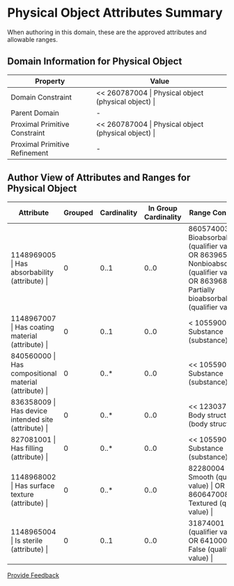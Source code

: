 # Physical Object Attributes Summary

When authoring in this domain, these are the approved attributes and allowable ranges. 

  


  

## Domain Information for Physical Object

| Property | Value |
|---|---|
| Domain Constraint | << 260787004 \| Physical object (physical object) \| |
| Parent Domain | - |
| Proximal Primitive Constraint | << 260787004 \| Physical object (physical object) \| |
| Proximal Primitive Refinement | - |


  

## Author View of Attributes and Ranges for Physical Object

| Attribute | Grouped | Cardinality | In Group Cardinality | Range Constraint |
|---|---|---|---|---|
| 1148969005 \| Has absorbability (attribute) \| | 0 | 0..1 | 0..0 | 860574003 \| Bioabsorbable (qualifier value) \| OR 863965006 \| Nonbioabsorbable (qualifier value) \| OR 863968008 \| Partially bioabsorbable (qualifier value) \| |
| 1148967007 \| Has coating material (attribute) \| | 0 | 0..1 | 0..0 | < 105590001 \| Substance (substance) \| |
| 840560000 \| Has compositional material (attribute) \| | 0 | 0..* | 0..0 | << 105590001 \| Substance (substance) \| |
| 836358009 \| Has device intended site (attribute) \| | 0 | 0..* | 0..0 | << 123037004 \| Body structure (body structure) \| |
| 827081001 \| Has filling (attribute) \| | 0 | 0..* | 0..0 | << 105590001 \| Substance (substance) \| |
| 1148968002 \| Has surface texture (attribute) \| | 0 | 0..* | 0..0 | 82280004 \| Smooth (qualifier value) \| OR 860647008 \| Textured (qualifier value) \| |
| 1148965004 \| Is sterile (attribute) \| | 0 | 0..1 | 0..0 | 31874001 \| True (qualifier value) \| OR 64100000 \| False (qualifier value) \| |







<a href="https://docs.google.com/forms/d/e/1FAIpQLScTmbZIf0UEQwYDkY27EEWBkaiYkHSbR0_9DmFrMLXoQLyL7Q/viewform?usp=pp_url&entry.1767247133=SCT+Editorial+Guide&entry.670899847=Physical%20Object%20Attributes%20Summary" class="button primary">Provide Feedback</a>
